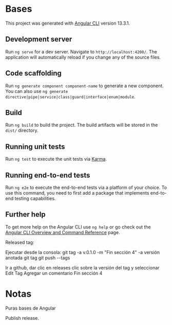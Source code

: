 # Bases

This project was generated with [Angular CLI](https://github.com/angular/angular-cli) version 13.3.1.

## Development server

Run `ng serve` for a dev server. Navigate to `http://localhost:4200/`. The application will automatically reload if you change any of the source files.

## Code scaffolding

Run `ng generate component component-name` to generate a new component. You can also use `ng generate directive|pipe|service|class|guard|interface|enum|module`.

## Build

Run `ng build` to build the project. The build artifacts will be stored in the `dist/` directory.

## Running unit tests

Run `ng test` to execute the unit tests via [Karma](https://karma-runner.github.io).

## Running end-to-end tests

Run `ng e2e` to execute the end-to-end tests via a platform of your choice. To use this command, you need to first add a package that implements end-to-end testing capabilities.

## Further help

To get more help on the Angular CLI use `ng help` or go check out the [Angular CLI Overview and Command Reference](https://angular.io/cli) page.


Released tag:

Ejecutar desde la consola:
    git tag -a v.0.1.0 -m "Fin sección 4"
        -a versión anotada
    git tag
    git push --tags

Ir a github, dar clic en releases
clic sobre la versión del tag y seleccionar Edit Tag
Agregar un comentario
  Fin sección 4

  # Notas
  Puras bases de Angular

Publish release.